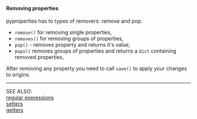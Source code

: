 #### Removing properties

pyproperties has to types of removers: remove and pop. 

*   ```remove()``` for removing single properties,
*   ```removes()``` for removing groups of properties,
*   ```pop()``` - removes property and returns it's value,
*   ```pops()``` removes groups of properties and returns a ```dict``` containing removed properties,

After removing any property you need to call ```save()``` to apply your changes to origins.

----
SEE ALSO:  
[regular expressions](regular_expressions.mdown)  
[setters](setters.mdown)  
[getters](getters.mdown)